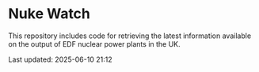 # Nuke Watch

This repository includes code for retrieving the latest information available on the output of EDF nuclear power plants in the UK.

Last updated: 2025-06-10 21:12